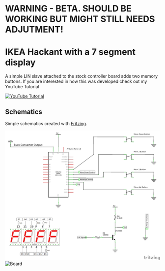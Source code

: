 # WARNING - BETA. SHOULD BE WORKING BUT MIGHT STILL NEEDS ADJUTMENT!

# IKEA Hackant with a 7 segment display

A simple LIN slave attached to the stock controller board adds two memory buttons.
If you are interested in how this was developed check out my YouTube Tutorial

[![YouTube Tutorial](http://img.youtube.com/vi/AB75AxprXqQ/0.jpg)](https://www.youtube.com/watch?v=AB75AxprXqQ "IKEA Bekant Table Hacking")

## Schematics

Simple schematics created with [Fritzing](http://fritzing.org/home/ "Fritzing").

![Schematics](https://github.com/Peglah/IKEA-Hackant/raw/master/Schematics_schem.png)
![Board](https://github.com/Peglah/IKEA-Hackant/raw/master/Board.png)
